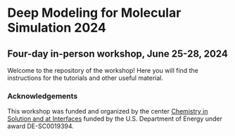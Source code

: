 # Deep Modeling for Molecular Simulation 2024
## Four-day in-person workshop, June 25-28, 2024

Welcome to the repository of the workshop! Here you will find the instructions for the tutorials and other useful material.

### Acknowledgements
This workshop was funded and organized by the center [Chemistry in Solution and at Interfaces](https://ccsc.princeton.edu/) funded by the U.S. Department of Energy under award DE-SC0019394. 
